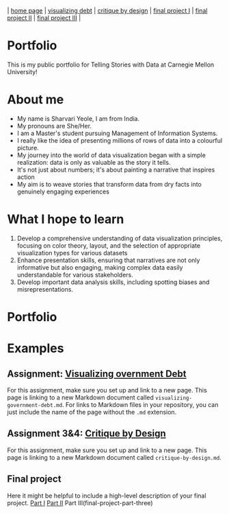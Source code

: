 | [home page](https://cmustudent.github.io/tswd-portfolio-templates/) | [visualizing debt](visualizing-government-debt) | [critique by design](critique-by-design) | [final project I](final-project-part-one) | [final project II](final-project-part-two) | [final project III](final-project-part-three) |

# Portfolio
This is my public portfolio for Telling Stories with Data at Carnegie Mellon University!

# About me
- My name is Sharvari Yeole, I am from India. 
- My pronouns are She/Her.
- I am a Master's student pursuing Management of Information Systems.
- I really like the idea of presenting millions of rows of data into a colourful picture.
- My journey into the world of data visualization began with a simple realization: data is only as valuable as the story it tells. 
- It's not just about numbers; it's about painting a narrative that inspires action
- My aim is to weave stories that transform data from dry facts into genuinely engaging experiences


# What I hope to learn 
1. Develop a comprehensive understanding of data visualization principles, focusing on color theory, layout, and the selection of appropriate 
   visualization types for various datasets
2. Enhance presentation skills, ensuring that narratives are not only informative but also engaging, making complex data easily understandable 
   for various stakeholders.
3. Develop important data analysis skills, including spotting biases and misrepresentations.

# Portfolio

# Examples


## Assignment: [Visualizing overnment Debt](visualizing-government-debt)
For this assignment, make sure you set up and link to a new page.  This page is linking to a new Markdown document called `visualizing-government-debt.md`.  For links to Markdown files in your repository, you can just include the name of the page without the `.md` extension. 

## Assignment 3&4: [Critique by Design](critique-by-design)
For this assignment, make sure you set up and link to a new page.  This page is linking to a new Markdown document called `critique-by-design.md`.  

## Final project
Here it might be helpful to include a high-level description of your final project. 
[Part I](final-project-part-one)
[Part II](final-project-part-two)
Part III(final-project-part-three)


